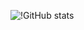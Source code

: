 ![!GitHub stats](https://github-readme-stats.vercel.app/api?username=TumoPlayz&show_icons=true&bg_color=30,e96443,904e95&title_color=fff&text_color=fff&icon_color=79ff97)
